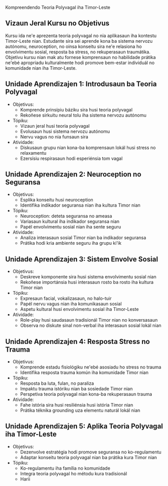 Kompreendendo Teoria Polyvagal iha Timor-Leste

## Vizaun Jeral Kursu no Objetivus

Kursu ida ne'e aprezenta teoria polyvagal no nia aplikasaun iha kontestu Timor-Leste nian. Estudante sira sei aprende kona ba sistema nervozu autónomu, neuroception, no oinsa konseitu sira ne'e relasiona ho envolvimentu sosial, resposta ba stress, no rekuperasaun traumátika. Objetivu kursu nian mak atu fornese komprensaun no habilidade prátika ne'ebé apropriadu kulturalmente hodi promove bem-estar individuál no komunidade nian iha Timor-Leste.

## Unidade Aprendizajen 1: Introdusaun ba Teoria Polyvagal
- Objetivus:
  * Komprende prinsípiu báziku sira husi teoria polyvagal
  * Rekoñese sirkuitu neural tolu iha sistema nervozu autónomu
- Tópiku:
  * Vizaun jeral husi teoria polyvagal
  * Evolusaun husi sistema nervozu autónomu
  * Nervu vagus no nia funsaun sira
- Atividade:
  * Diskusaun grupu nian kona-ba komprensaun lokál husi stress no relaxamentu
  * Ezersísiu respirasaun hodi esperiénsia tom vagal

## Unidade Aprendizajen 2: Neuroception no Seguransa
- Objetivus:
  * Esplika konseitu husi neuroception
  * Identifika indikador seguransa nian iha kultura Timor nian
- Tópiku:
  * Neuroception: deteta seguransa no ameasa
  * Variasaun kultural iha indikador seguransa nian
  * Papél envolvimentu sosial nian iha sente seguru
- Atividade:
  * Analiza interasaun sosial Timor nian ba indikador seguransa
  * Prátika hodi kria ambiente seguru iha grupu ki'ik

## Unidade Aprendizajen 3: Sistem Envolve Sosial
- Objetivus:
  * Deskreve komponente sira husi sistema envolvimentu sosial nian
  * Rekoñese importánsia husi interasaun rosto ba rosto iha kultura Timor nian
- Tópiku:
  * Expresaun facial, vokalizasaun, no halo-tuir
  * Papél nervu vagus nian iha komunikasaun sosial
  * Aspetu kultural husi envolvimentu sosial iha Timor-Leste
- Atividade:
  * Role-play husi saudasaun tradisionál Timor nian no konversasaun
  * Observa no diskute sinal non-verbal iha interasaun sosial lokál nian

## Unidade Aprendizajen 4: Resposta Stress no Trauma
- Objetivus:
  * Komprende estadu fisiológiku ne'ebé asosiadu ho stress no trauma
  * Identifika resposta trauma komún iha komunidade Timor nian
- Tópiku:
  * Resposta ba luta, fulan, no paraliza
  * Impaktu trauma istóriku nian ba sosiedade Timor nian
  * Perspetiva teoria polyvagal nian kona-ba rekuperasaun trauma
- Atividade:
  * Fahe istória sira husi resiliénsia husi istória Timor nian
  * Prátika téknika grounding uza elementu naturál lokál nian

## Unidade Aprendizajen 5: Aplika Teoria Polyvagal iha Timor-Leste
- Objetivus:
  * Dezenvolve estratégia hodi promove seguransa no ko-regulamentu
  * Adaptar konseitu teoria polyvagal nian ba prátika kura Timor nian
- Tópiku:
  * Ko-regulamentu iha família no komunidade
  * Integra teoria polyvagal ho métodu kura tradisionál
  * Harii
